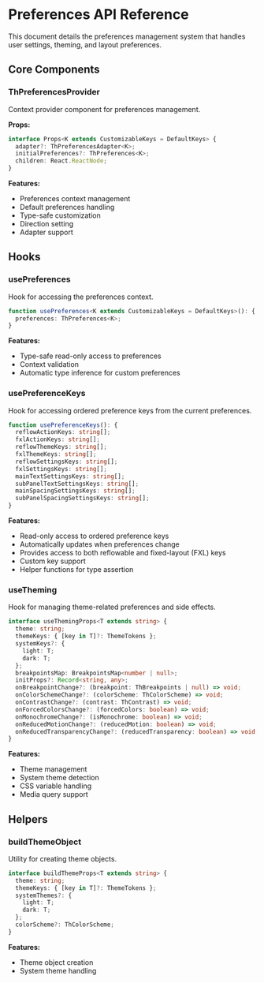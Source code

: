 # Preferences API Reference

This document details the preferences management system that handles user settings, theming, and layout preferences.

## Core Components

### ThPreferencesProvider

Context provider component for preferences management.

**Props:**
```typescript
interface Props<K extends CustomizableKeys = DefaultKeys> {
  adapter?: ThPreferencesAdapter<K>;
  initialPreferences?: ThPreferences<K>;
  children: React.ReactNode;
}
```

**Features:**
- Preferences context management
- Default preferences handling
- Type-safe customization
- Direction setting
- Adapter support

## Hooks

### usePreferences

Hook for accessing the preferences context.

```typescript
function usePreferences<K extends CustomizableKeys = DefaultKeys>(): {
  preferences: ThPreferences<K>;
}
```

**Features:**
- Type-safe read-only access to preferences
- Context validation
- Automatic type inference for custom preferences

### usePreferenceKeys

Hook for accessing ordered preference keys from the current preferences.

```typescript
function usePreferenceKeys(): {
  reflowActionKeys: string[];
  fxlActionKeys: string[];
  reflowThemeKeys: string[];
  fxlThemeKeys: string[];
  reflowSettingsKeys: string[];
  fxlSettingsKeys: string[];
  mainTextSettingsKeys: string[];
  subPanelTextSettingsKeys: string[];
  mainSpacingSettingsKeys: string[];
  subPanelSpacingSettingsKeys: string[];
}
```

**Features:**
- Read-only access to ordered preference keys
- Automatically updates when preferences change
- Provides access to both reflowable and fixed-layout (FXL) keys
- Custom key support
- Helper functions for type assertion

### useTheming

Hook for managing theme-related preferences and side effects.

```typescript
interface useThemingProps<T extends string> {
  theme: string;
  themeKeys: { [key in T]?: ThemeTokens };
  systemKeys?: {
    light: T;
    dark: T;
  };
  breakpointsMap: BreakpointsMap<number | null>;
  initProps?: Record<string, any>;
  onBreakpointChange?: (breakpoint: ThBreakpoints | null) => void;
  onColorSchemeChange?: (colorScheme: ThColorScheme) => void;
  onContrastChange?: (contrast: ThContrast) => void;
  onForcedColorsChange?: (forcedColors: boolean) => void;
  onMonochromeChange?: (isMonochrome: boolean) => void;
  onReducedMotionChange?: (reducedMotion: boolean) => void;
  onReducedTransparencyChange?: (reducedTransparency: boolean) => void; 
}
```

**Features:**
- Theme management
- System theme detection
- CSS variable handling
- Media query support

## Helpers

### buildThemeObject

Utility for creating theme objects.

```typescript
interface buildThemeProps<T extends string> {
  theme: string;
  themeKeys: { [key in T]?: ThemeTokens };
  systemThemes?: {
    light: T;
    dark: T;
  };
  colorScheme?: ThColorScheme;
}
```

**Features:**
- Theme object creation
- System theme handling